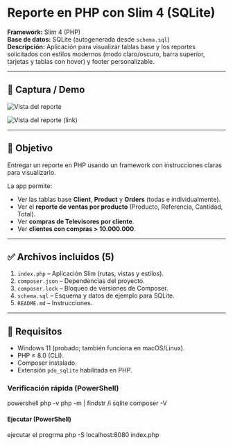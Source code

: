 # Reporte en PHP con Slim 4 (SQLite)

**Framework:** Slim 4 (PHP)  
**Base de datos:** SQLite (autogenerada desde `schema.sql`)  
**Descripción:** Aplicación para visualizar tablas base y los reportes solicitados con estilos modernos (modo claro/oscuro, barra superior, tarjetas y tablas con hover) y footer personalizable.

---

## 📸 Captura / Demo

![Vista del reporte](./capturas/reporte.png)

![Vista del reporte (link)](https://TU-LINK-A-LA-IMAGEN)

---

## 🎯 Objetivo

Entregar un reporte en PHP usando un framework con instrucciones claras para visualizarlo.

La app permite:
- Ver las tablas base **Client**, **Product** y **Orders** (todas e individualmente).
- Ver el **reporte de ventas por producto** (Producto, Referencia, Cantidad, Total).
- Ver **compras de Televisores por cliente**.
- Ver **clientes con compras > 10.000.000**.

---

## ✅ Archivos incluidos (5)

1. `index.php` – Aplicación Slim (rutas, vistas y estilos).
2. `composer.json` – Dependencias del proyecto.
3. `composer.lock` – Bloqueo de versiones de Composer.
4. `schema.sql` – Esquema y datos de ejemplo para SQLite.
5. `README.md` – Instrucciones.

---

## 🧰 Requisitos

- Windows 11 (probado; también funciona en macOS/Linux).
- PHP ≥ 8.0 (CLI).
- Composer instalado.
- Extensión `pdo_sqlite` habilitada en PHP.

### Verificación rápida (PowerShell)

powershell
php -v
php -m | findstr /i sqlite
composer -V


#### Ejecutar (PowerShell)
ejecutar el progrma
php -S localhost:8080 index.php
